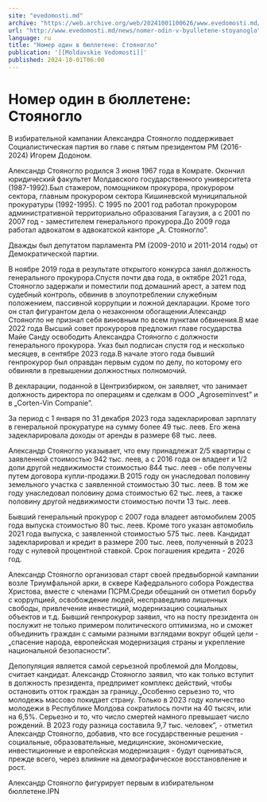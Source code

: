 ```yaml
---
site: "evedomosti.md"
archive: "https://web.archive.org/web/20241001100626/www.evedomosti.md/news/nomer-odin-v-byulletene-stoyanoglo"
url: "http://www.evedomosti.md/news/nomer-odin-v-byulletene-stoyanoglo"
language: ru
title: "Номер один в бюллетене: Стояногло"
publication: '[[Moldavskie Vedomosti]]'
published: 2024-10-01T06:00
---
```


# Номер один в бюллетене: Стояногло

В избирательной кампании Александра Стояногло поддерживает Социалистическая партия во главе с пятым президентом РМ (2016-2024) Игорем Додоном.

Александр Стояногло родился 3 июня 1967 года в Комрате. Окончил юридический факультет Молдавского государственного университета (1987-1992).Был стажером, помощником прокурора, прокурором сектора, главным прокурором сектора Кишиневской муниципальной прокуратуры (1992-1995). С 1995 по 2001 год работал прокурором административной территориально образования Гагаузия, а с 2001 по 2007 год - заместителем генерального прокурора.До 2009 года работал адвокатом в адвокатской канторе „А. Стояногло”.

Дважды был депутатом парламента РМ (2009-2010 и 2011-2014 годы) от Демократической партии.

В ноябре 2019 года в результате открытого конкурса занял должность генерального прокурора.Спустя почти два года, в октябре 2021 года, Стояногло задержали и поместили под домашний арест, а затем под судебный контроль, обвинив в злоупотреблении служебным положением, пассивной коррупции и ложной декларации. Кроме того он стал фигурантом дела о незаконном обогащении.Александр Стояногло не признал себя виновным по всем пунктам обвинения.В мае 2022 года Высший совет прокуроров предложил главе государства Майе Санду освободить Александра Стояногло с должности генерального прокурора. Указ был подписан спустя год и несколько месяцев, в сентябре 2023 года.В начале этого года бывший генпрокурор был оправдан первым судом по делу, по которому его обвиняли в превышении должностных полномочий.

В декларации, поданной в Центризбирком, он заявляет, что занимает должность директора по операциям и сделкам в ООО „Agroseminvest” и в „Corten-Vin Companie”.

За период с 1 января по 31 декабря 2023 года задекларировал зарплату в генеральной прокуратуре на сумму более 49 тыс. леев. Его жена задекларировала доходы от аренды в размере 68 тыс. леев.

Александр Стояногло указывает, что ему принадлежат 2/5 квартиры с заявленной стоимостью 942 тыс. леев, а с 2016 года он владеет и 1/2 доли другой недвижимости стоимостью 844 тыс. леев - обе получены путем договора купли-продажи.В 2015 году он унаследовал половину земельного участка с заявленной стоимостью 30 тыс. леев. В том же году унаследовал половину дома стоимостью 62 тыс. леев, а также половину другой недвижимости стоимостью почти 13 тыс. леев.

Бывший генеральный прокурор с 2007 года владеет автомобилем 2005 года выпуска стоимостью 80 тыс. леев. Кроме того указан автомобиль 2021 года выпуска, с заявленной стоимостью 575 тыс. леев. Кандидат задекларировал и кредит в размере 200 тыс. леев, полученный в 2023 году с нулевой процентной ставкой. Срок погашения кредита - 2026 год.

Александр Стояногло организовал старт своей предвыборной кампании возле Триумфальной арки, в сквере Кафедрального собора Рождества Христова, вместе с членами ПСРМ.Среди обещаний он отметил борьбу с коррупцией, освобождение людей, несправедливо лишенных свободы, привлечение инвестиций, модернизацию социальных объектов и т.д. Бывший генпрокурор заявил, что на посту президента он послужит не только примером политического оптимизма, но и сможет объединить граждан с самыми разными взглядами вокруг общей цели - „спасение народа, европейская модернизация страны и укрепление национальной безопасности”.

Депопуляция является самой серьезной проблемой для Молдовы, считает кандидат. Александр Стояногло заявил, что как только вступит в должность президента, предпримет комплекс действий, чтобы остановить отток граждан за границу.„Особенно серьезно то, что молодежь массово покидает страну. Только в 2023 году количество молодежи в Республике Молдова сократилось почти на 40 тысяч, или на 6,5%. Серьезно и то, что число смертей намного превышает число рождений. В 2023 году разница составила 9,7 тыс. человек”, - отметил Александр Стояногло, добавив, что все государственные решения - социальные, образовательные, медицинские, экономические, инвестиционные и европейская модернизация - будут оцениваться, прежде всего, через влияние на демографическое восстановление и рост.

Александр Стояногло фигурирует первым в избирательном бюллетене.IPN